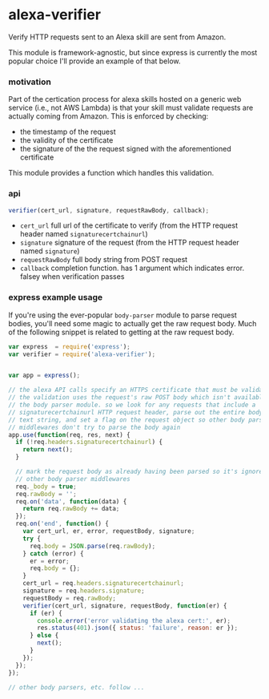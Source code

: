 # alexa-verifier
Verify HTTP requests sent to an Alexa skill are sent from Amazon.

This module is framework-agnostic, but since express is currently the most popular choice I'll 
provide an example of that below.


### motivation
Part of the certication process for alexa skills hosted on a generic web service (i.e., not AWS Lambda) is that your skill must validate requests are actually coming from Amazon. This is enforced by checking:

* the timestamp of the request
* the validity of the certificate
* the signature of the the request signed with the aforementioned certificate

This module provides a function which handles this validation.


### api

```javascript
verifier(cert_url, signature, requestRawBody, callback);
```

* `cert_url`  full url of the certificate to verify (from the HTTP request header named `signaturecertchainurl`)
* `signature` signature of the request (from the HTTP request header named `signature`)
* `requestRawBody`  full body string from POST request
* `callback`  completion function. has 1 argument which indicates error. falsey when verification passes


### express example usage

If you're using the ever-popular `body-parser` module to parse request bodies, you'll need some
magic to actually get the raw request body. Much of the following snippet is related to getting at the raw request body.


```javascript
var express  = require('express');
var verifier = require('alexa-verifier');


var app = express();

// the alexa API calls specify an HTTPS certificate that must be validated.
// the validation uses the request's raw POST body which isn't available from
// the body parser module. so we look for any requests that include a
// signaturecertchainurl HTTP request header, parse out the entire body as a
// text string, and set a flag on the request object so other body parser
// middlewares don't try to parse the body again
app.use(function(req, res, next) {
  if (!req.headers.signaturecertchainurl) {
    return next();
  }

  // mark the request body as already having been parsed so it's ignored by
  // other body parser middlewares
  req._body = true;
  req.rawBody = '';
  req.on('data', function(data) {
    return req.rawBody += data;
  });
  req.on('end', function() {
    var cert_url, er, error, requestBody, signature;
    try {
      req.body = JSON.parse(req.rawBody);
    } catch (error) {
      er = error;
      req.body = {};
    }
    cert_url = req.headers.signaturecertchainurl;
    signature = req.headers.signature;
    requestBody = req.rawBody;
    verifier(cert_url, signature, requestBody, function(er) {
      if (er) {
        console.error('error validating the alexa cert:', er);
        res.status(401).json({ status: 'failure', reason: er });
      } else {
        next();
      }
    });
  });
});

// other body parsers, etc. follow ...
```
